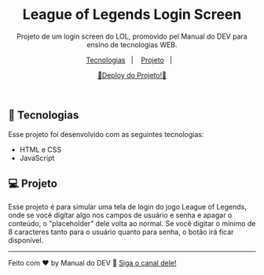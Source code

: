 <h1 align="center"> League of Legends Login Screen </h1>

<p align="center">
Projeto de um login screen do LOL, promovido pel Manual do DEV para ensino de tecnologias WEB.
</p>


<p align="center">
  <a href="#-tecnologias">Tecnologias</a>&nbsp;&nbsp;&nbsp;|&nbsp;&nbsp;&nbsp;
  <a href="#-projeto">Projeto</a>&nbsp;&nbsp;&nbsp;|&nbsp;&nbsp;&nbsp;
</p>

<p align="center">
  <a href="https://mario-jump-game-woad.vercel.app/">🎉Deploy do Projeto!🎉</a>
</p>

<br>

## 🚀 Tecnologias

Esse projeto foi desenvolvido com as seguintes tecnologias:

- HTML e CSS
- JavaScript


## 💻 Projeto

Esse projeto é para simular uma tela de login do jogo League of Legends, onde se você digitar algo nos campos de usuário e senha e apagar o conteúdo, o "placeholder" dele volta ao normal. Se você digitar o mínimo de 8 caracteres tanto para o usuário quanto para senha, o botão irá ficar disponível.

---

Feito com ♥ by Manual do DEV :wave: [Siga o canal dele!](https://www.youtube.com/c/ManualdoDev)
